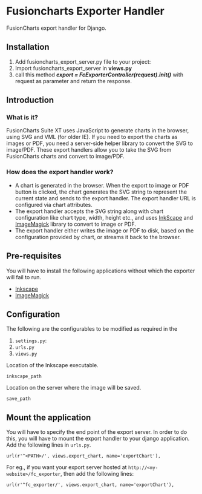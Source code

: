 # Fusioncharts Exporter Handler

FusionCharts export handler for Django.

## Installation

1. Add fusioncharts_export_server.py file to your project:
2. Import fusioncharts_export_server in **views.py**
3. call this method **_export = FcExporterController(request).init()_** with request as parameter and return the response.


## Introduction

### What is it?
FusionCharts Suite XT uses JavaScript to generate charts in the browser, using SVG and VML (for older IE). If you need to export the charts as images or PDF, you need a server-side helper library to convert the SVG to image/PDF. These export handlers allow you to take the SVG from FusionCharts charts and convert to image/PDF.

### How does the export handler work?
- A chart is generated in the browser. When the export to image or PDF button is clicked, the chart generates the SVG string to represent the current state and sends to the export handler. The export handler URL is configured via chart attributes.
- The export handler accepts the SVG string along with chart configuration like chart type, width, height etc., and uses [InkScape](https://inkscape.org/en/) and [ImageMagick](http://www.imagemagick.org/) library to convert to image or PDF.
- The export handler either writes the image or PDF to disk, based on the configuration provided by chart, or streams it back to the browser.

## Pre-requisites
You will have to install the following applications without which the exporter will fail to run.
- [Inkscape](http://inkscape.org/en/download/)
- [ImageMagick](http://www.imagemagick.org/script/download.php
)


## Configuration
The following are the configurables to be modified as required in the 
1. `settings.py`:
2. `urls.py`
3. `views.py`

Location of the Inkscape executable.

`inkscape_path`

Location on the server where the image will be saved.

`save_path`

## Mount the application
You will have to specify the end point of the export server. In order to do this, you will have to mount the export handler to your django application. Add the following lines in `urls.py`.

~~~
url(r'^<PATH>/', views.export_chart, name='exportChart'),
~~~

For eg., if you want your export server hosted at `http://<my-website>/fc_exporter`, then add the following lines:
~~~
url(r'^fc_exporter/', views.export_chart, name='exportChart'),
~~~
